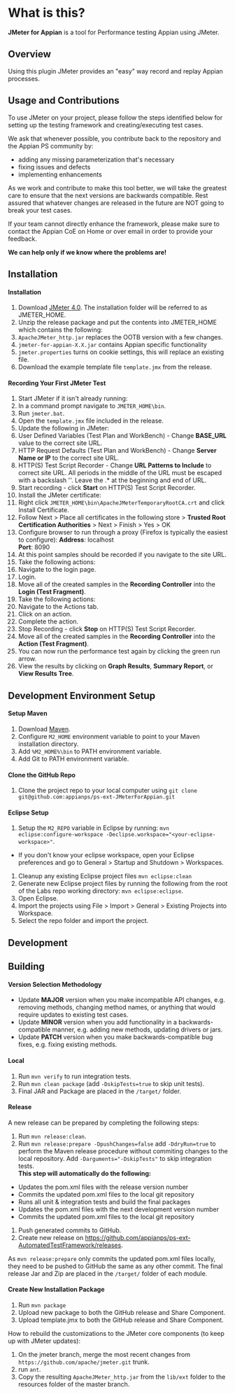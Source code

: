 # What is this? #

**JMeter for Appian** is a tool for Performance testing Appian using JMeter.

## Overview ##

Using this plugin JMeter provides an "easy" way record and replay Appian processes.

## Usage and Contributions ##

To use JMeter on your project, please follow the steps identified below for setting up the testing framework and creating/executing test cases.

We ask that whenever possible, you contribute back to the repository and the Appian PS community by:
* adding any missing parameterization that's necessary
* fixing issues and defects
* implementing enhancements

As we work and contribute to make this tool better, we will take the greatest care to ensure that the next versions are backwards compatible. Rest assured that whatever changes are released in the future are NOT going to break your test cases.

If your team cannot directly enhance the framework, please make sure to contact the Appian CoE on Home or over email in order to provide your feedback. 

**We can help only if we know where the problems are!**

## Installation ##
#### Installation ###

1. Download [JMeter 4.0](https://archive.apache.org/dist/jmeter/binaries/apache-jmeter-4.0.zip). The installation folder will be referred to as JMETER_HOME.
1. Unzip the release package and put the contents into JMETER_HOME which contains the following:
 1. `ApacheJMeter_http.jar` replaces the OOTB version with a few changes.
 1. `jmeter-for-appian-X.X.jar` contains Appian specific functionality
 1. `jmeter.properties` turns on cookie settings, this will replace an existing file.
1. Download the example template file `template.jmx` from the release. 

#### Recording Your First JMeter Test ####

1. Start JMeter if it isn't already running:
 1. In a command prompt navigate to `JMETER_HOME\bin`.
 1. Run `jmeter.bat`.
1. Open the `template.jmx` file included in the release.
1. Update the following in JMeter:
 1. User Defined Variables (Test Plan and WorkBench) - Change **BASE_URL** value to the correct site URL.
 1. HTTP Request Defaults (Test Plan and WorkBench) - Change **Server Name or IP** to the correct site URL.
 1. HTTP(S) Test Script Recorder - Change **URL Patterns to Include** to correct site URL.  All periods in the middle of the URL must be escaped with a backslash '\'. Leave the .* at the beginning and end of URL.
1. Start recording - click **Start** on HTTP(S) Test Script Recorder.
1. Install the JMeter certificate:
 1. Right click `JMETER_HOME\bin\ApacheJMeterTemporaryRootCA.crt` and click Install Certificate.
 1. Follow Next > Place all certificates in the following store > **Trusted Root Certification Authorities** > Next > Finish > Yes > OK  
 1. Configure browser to run through a proxy (Firefox is typically the easiest to configure):
 **Address**: localhost<br />
 **Port**: 8090
 1. At this point samples should be recorded if you navigate to the site URL.
1. Take the following actions:
 1. Navigate to the login page.
 1. Login.
1. Move all of the created samples in the **Recording Controller** into the **Login (Test Fragment)**.
1. Take the following actions:
 1. Navigate to the Actions tab.
 1. Click on an action.
 1. Complete the action.
1. Stop Recording - click **Stop** on HTTP(S) Test Script Recorder.
1. Move all of the created samples in the **Recording Controller** into the **Action (Test Fragment)**.
1. You can now run the performance test again by clicking the green run arrow.
1. View the results by clicking on **Graph Results**, **Summary Report**, or **View Results Tree**.
 
## Development Environment Setup ##

#### Setup Maven ####
1. Download [Maven](http://maven.apache.org/).
1. Configure `M2_HOME` environment variable to point to your Maven installation directory.
1. Add `%M2_HOME%\bin` to PATH environment variable.
1. Add Git to PATH environment variable.

#### Clone the GitHub Repo ####
1. Clone the project repo to your local computer using `git clone git@github.com:appianps/ps-ext-JMeterForAppian.git`

#### Eclipse Setup ####
1. Setup the `M2_REPO` variable in Eclipse by running: `mvn eclipse:configure-workspace -Declipse.workspace="<your-eclipse-workspace>"`.
  * If you don't know your eclipse workspace, open your Eclipse preferences and go to General > Startup and Shutdown > Workspaces.
1. Cleanup any existing Eclipse project files `mvn eclipse:clean`
1. Generate new Eclipse project files by running the following from the root of the Labs repo working directory: `mvn eclipse:eclipse`.
1. Open Eclipse.
1. Import the projects using File > Import > General > Existing Projects into Workspace.
1. Select the repo folder and import the project.

## Development ##

## Building ##
#### Version Selection Methodology ####
* Update **MAJOR** version when you make incompatible API changes, e.g. removing methods, changing method names, or anything that would require updates to existing test cases.
* Update **MINOR** version when you add functionality in a backwards-compatible manner, e.g. adding new methods, updating drivers or jars.
* Update **PATCH** version when you make backwards-compatible bug fixes, e.g. fixing existing methods.

#### Local ####
1. Run `mvn verify` to run integration tests.
1. Run `mvn clean package` (add `-DskipTests=true` to skip unit tests).
1. Final JAR and Package are placed in the `/target/` folder.

#### Release ####
A new release can be prepared by completing the following steps:

1. Run `mvn release:clean`.
1. Run `mvn release:prepare -DpushChanges=false` add `-DdryRun=true` to perform the Maven release procedure without commiting changes to the local repository. Add `-Darguments="-DskipTests"` to skip integration tests. <br>**This step will automatically do the following:**
 * Updates the pom.xml files with the release version number
 * Commits the updated pom.xml files to the local git repository
 * Runs all unit & integration tests and build the final packages
 * Updates the pom.xml files with the next development version number
 * Commits the updated pom.xml files to the local git repository
1. Push generated commits to GitHub.
1. Create new release on https://github.com/appianps/ps-ext-AutomatedTestFramework/releases.

As `mvn release:prepare` only commits the updated pom.xml files locally, they need to be pushed to GitHub the same as any other commit.
The final release Jar and Zip are placed in the `/target/` folder of each module.

#### Create New Installation Package ####
1. Run `mvn package`
1. Upload new package to both the GitHub release and Share Component.
1. Upload template.jmx to both the GitHub release and Share Component.

How to rebuild the customizations to the JMeter core components (to keep up with JMeter updates):

1. On the jmeter branch, merge the most recent changes from `https://github.com/apache/jmeter.git` trunk.
1. run `ant`.
1. Copy the resulting `ApacheJMeter_http.jar` from the `lib/ext` folder to the resources folder of the master branch.
